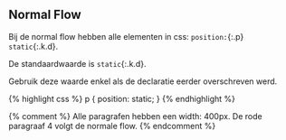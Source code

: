 Normal Flow
-----------

Bij de normal flow hebben alle elementen in css: `position:`{:.p} `static`{:.k.d}.

De standaardwaarde is `static`{:.k.d}.

Gebruik deze waarde enkel als de declaratie eerder overschreven werd.

{% highlight css %}
p {
    position: static;
}
{% endhighlight %}

{% comment %}
Alle paragrafen hebben een width: 400px. De rode paragraaf 4 volgt de normale flow.
{% endcomment %}